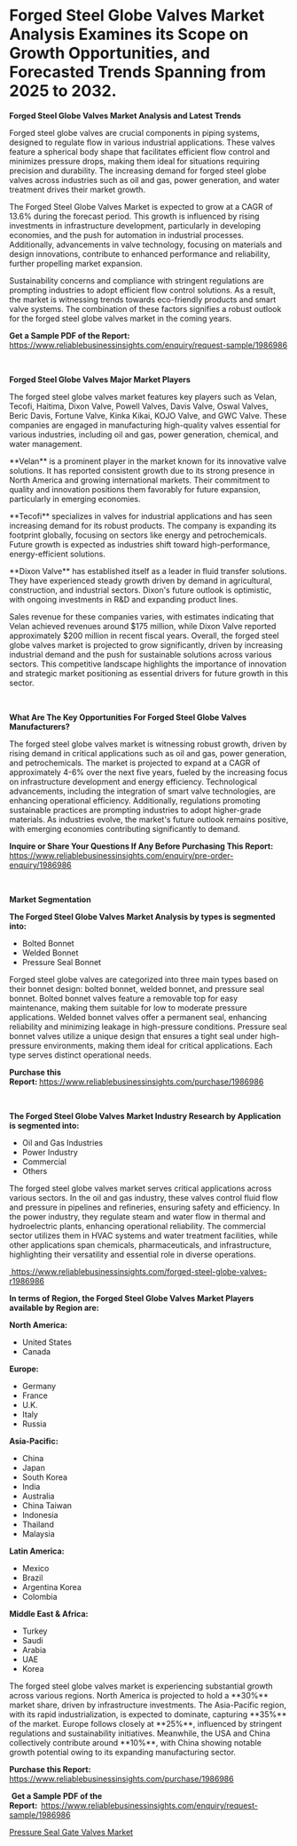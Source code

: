 <p><h1>Forged Steel Globe Valves Market Analysis Examines its Scope on Growth Opportunities, and Forecasted Trends Spanning from 2025 to 2032.</h1></p><p><strong>Forged Steel Globe Valves Market Analysis and Latest Trends</strong></p>
<p><p>Forged steel globe valves are crucial components in piping systems, designed to regulate flow in various industrial applications. These valves feature a spherical body shape that facilitates efficient flow control and minimizes pressure drops, making them ideal for situations requiring precision and durability. The increasing demand for forged steel globe valves across industries such as oil and gas, power generation, and water treatment drives their market growth.</p><p>The Forged Steel Globe Valves Market is expected to grow at a CAGR of 13.6% during the forecast period. This growth is influenced by rising investments in infrastructure development, particularly in developing economies, and the push for automation in industrial processes. Additionally, advancements in valve technology, focusing on materials and design innovations, contribute to enhanced performance and reliability, further propelling market expansion. </p><p>Sustainability concerns and compliance with stringent regulations are prompting industries to adopt efficient flow control solutions. As a result, the market is witnessing trends towards eco-friendly products and smart valve systems. The combination of these factors signifies a robust outlook for the forged steel globe valves market in the coming years.</p></p>
<p><strong>Get a Sample PDF of the Report:&nbsp;</strong> <a href="https://www.reliablebusinessinsights.com/enquiry/request-sample/1986986?utm_campaign=2244&utm_medium=2&utm_source=Github&utm_content=ia&utm_term=20022025&utm_id=forged-steel-globe-valves">https://www.reliablebusinessinsights.com/enquiry/request-sample/1986986</a></p>
<p>&nbsp;</p>
<p><strong>Forged Steel Globe Valves Major Market Players</strong></p>
<p><p>The forged steel globe valves market features key players such as Velan, Tecofi, Haitima, Dixon Valve, Powell Valves, Davis Valve, Oswal Valves, Beric Davis, Fortune Valve, Kinka Kikai, KOJO Valve, and GWC Valve. These companies are engaged in manufacturing high-quality valves essential for various industries, including oil and gas, power generation, chemical, and water management.</p><p>**Velan** is a prominent player in the market known for its innovative valve solutions. It has reported consistent growth due to its strong presence in North America and growing international markets. Their commitment to quality and innovation positions them favorably for future expansion, particularly in emerging economies.</p><p>**Tecofi** specializes in valves for industrial applications and has seen increasing demand for its robust products. The company is expanding its footprint globally, focusing on sectors like energy and petrochemicals. Future growth is expected as industries shift toward high-performance, energy-efficient solutions.</p><p>**Dixon Valve** has established itself as a leader in fluid transfer solutions. They have experienced steady growth driven by demand in agricultural, construction, and industrial sectors. Dixon's future outlook is optimistic, with ongoing investments in R&D and expanding product lines.</p><p>Sales revenue for these companies varies, with estimates indicating that Velan achieved revenues around $175 million, while Dixon Valve reported approximately $200 million in recent fiscal years. Overall, the forged steel globe valves market is projected to grow significantly, driven by increasing industrial demand and the push for sustainable solutions across various sectors. This competitive landscape highlights the importance of innovation and strategic market positioning as essential drivers for future growth in this sector.</p></p>
<p>&nbsp;</p>
<p><strong>What Are The Key Opportunities For Forged Steel Globe Valves Manufacturers?</strong></p>
<p><p>The forged steel globe valves market is witnessing robust growth, driven by rising demand in critical applications such as oil and gas, power generation, and petrochemicals. The market is projected to expand at a CAGR of approximately 4-6% over the next five years, fueled by the increasing focus on infrastructure development and energy efficiency. Technological advancements, including the integration of smart valve technologies, are enhancing operational efficiency. Additionally, regulations promoting sustainable practices are prompting industries to adopt higher-grade materials. As industries evolve, the market's future outlook remains positive, with emerging economies contributing significantly to demand.</p></p>
<p><strong>Inquire or Share Your Questions If Any Before Purchasing This Report:</strong> <a href="https://www.reliablebusinessinsights.com/enquiry/pre-order-enquiry/1986986?utm_campaign=2244&utm_medium=2&utm_source=Github&utm_content=ia&utm_term=20022025&utm_id=forged-steel-globe-valves">https://www.reliablebusinessinsights.com/enquiry/pre-order-enquiry/1986986</a></p>
<p>&nbsp;</p>
<p><strong>Market Segmentation</strong></p>
<p><strong>The Forged Steel Globe Valves Market Analysis by types is segmented into:</strong></p>
<p><ul><li>Bolted Bonnet</li><li>Welded Bonnet</li><li>Pressure Seal Bonnet</li></ul></p>
<p><p>Forged steel globe valves are categorized into three main types based on their bonnet design: bolted bonnet, welded bonnet, and pressure seal bonnet. Bolted bonnet valves feature a removable top for easy maintenance, making them suitable for low to moderate pressure applications. Welded bonnet valves offer a permanent seal, enhancing reliability and minimizing leakage in high-pressure conditions. Pressure seal bonnet valves utilize a unique design that ensures a tight seal under high-pressure environments, making them ideal for critical applications. Each type serves distinct operational needs.</p></p>
<p><strong>Purchase this Report:&nbsp;</strong><a href="https://www.reliablebusinessinsights.com/purchase/1986986?utm_campaign=2244&utm_medium=2&utm_source=Github&utm_content=ia&utm_term=20022025&utm_id=forged-steel-globe-valves">https://www.reliablebusinessinsights.com/purchase/1986986</a></p>
<p>&nbsp;</p>
<p><strong>The Forged Steel Globe Valves Market Industry Research by Application is segmented into:</strong></p>
<p><ul><li>Oil and Gas Industries</li><li>Power Industry</li><li>Commercial</li><li>Others</li></ul></p>
<p><p>The forged steel globe valves market serves critical applications across various sectors. In the oil and gas industry, these valves control fluid flow and pressure in pipelines and refineries, ensuring safety and efficiency. In the power industry, they regulate steam and water flow in thermal and hydroelectric plants, enhancing operational reliability. The commercial sector utilizes them in HVAC systems and water treatment facilities, while other applications span chemicals, pharmaceuticals, and infrastructure, highlighting their versatility and essential role in diverse operations.</p></p>
<p><a href="https://www.reliablebusinessinsights.com/forged-steel-globe-valves-r1986986?utm_campaign=2244&utm_medium=2&utm_source=Github&utm_content=ia&utm_term=20022025&utm_id=forged-steel-globe-valves">&nbsp;https://www.reliablebusinessinsights.com/forged-steel-globe-valves-r1986986</a></p>
<p><strong>In terms of Region, the Forged Steel Globe Valves Market Players available by Region are:</strong></p>
<p>
    <p> <strong> North America: </strong>
        <ul>
            <li>United States</li>
            <li>Canada</li>
        </ul>
        </p> 
    <p> <strong> Europe: </strong>
        <ul>
            <li>Germany</li>
            <li>France</li>
            <li>U.K.</li>
            <li>Italy</li>
            <li>Russia</li>
        </ul>
        </p> 
    <p> <strong> Asia-Pacific: </strong>
        <ul>
            <li>China</li>
            <li>Japan</li>
            <li>South Korea</li>
            <li>India</li>
            <li>Australia</li>
            <li>China Taiwan</li>
            <li>Indonesia</li>
            <li>Thailand</li>
            <li>Malaysia</li>
        </ul>
        </p> 
    <p> <strong> Latin America: </strong>
        <ul>
            <li>Mexico</li>
            <li>Brazil</li>
            <li>Argentina Korea</li>
            <li>Colombia</li>
        </ul>
        </p> 
    <p> <strong> Middle East & Africa: </strong>
        <ul>
            <li>Turkey</li>
            <li>Saudi</li>
            <li>Arabia</li>
            <li>UAE</li>
            <li>Korea</li>
        </ul>
    </p>
    </p>
<p><p>The forged steel globe valves market is experiencing substantial growth across various regions. North America is projected to hold a **30%** market share, driven by infrastructure investments. The Asia-Pacific region, with its rapid industrialization, is expected to dominate, capturing **35%** of the market. Europe follows closely at **25%**, influenced by stringent regulations and sustainability initiatives. Meanwhile, the USA and China collectively contribute around **10%**, with China showing notable growth potential owing to its expanding manufacturing sector.</p></p>
<p><strong>Purchase this Report: </strong><a href="https://www.reliablebusinessinsights.com/purchase/1986986?utm_campaign=2244&utm_medium=2&utm_source=Github&utm_content=ia&utm_term=20022025&utm_id=forged-steel-globe-valves">https://www.reliablebusinessinsights.com/purchase/1986986</a></p>
<p>&nbsp;<strong>Get a Sample PDF of the Report:&nbsp;&nbsp;</strong><a href="https://www.reliablebusinessinsights.com/enquiry/request-sample/1986986?utm_campaign=2244&utm_medium=2&utm_source=Github&utm_content=ia&utm_term=20022025&utm_id=forged-steel-globe-valves">https://www.reliablebusinessinsights.com/enquiry/request-sample/1986986</a></p>
<p><strong></strong></p>
<p><p><a href="https://github.com/klindsey95/Market-Research-Report-List-1/blob/main/pressure-seal-gate-valves-market.md?utm_campaign=2244&utm_medium=2&utm_source=Github&utm_content=ia&utm_term=20022025&utm_id=forged-steel-globe-valves">Pressure Seal Gate Valves Market</a></p></p>